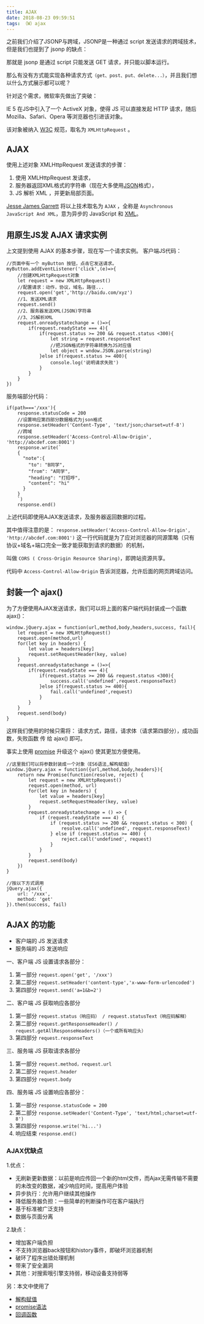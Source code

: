 ```yaml
---
title: AJAX
date: 2018-08-23 09:59:51
tags: （W）ajax
---
```

之前我们介绍了JSONP与跨域，JSONP是一种通过 script 发送请求的跨域技术，但是我们也提到了 jsonp 的缺点：

那就是 jsonp 是通过 script 只能发送 GET 请求，并只能以脚本运行。

那么有没有方式能实现各种请求方式`（get、post、put、delete...）`，并且我们想以什么方式展示都可以呢？

针对这个需求，微软率先做出了突破：

IE 5 在JS中引入了一个 ActiveX 对象，使得 JS 可以直接发起 HTTP 请求，随后 Mozilla、Safari、Opera 等浏览器也引进该对象。

该对象被纳入 [W3C](https://www.w3.org/Consortium/) 规范，取名为 `XMLHttpRequest` 。

## AJAX
使用上述对象  XMLHttpRequest 发送请求的步骤：

1. 使用 XMLHttpRequest 发请求，
2. 服务器返回XML格式的字符串（现在大多使用[JSON](https://www.json.org/)格式），
3. JS 解析 XML ，并更新局部页面。


[Jesse James Garrett](https://zh.wikipedia.org/wiki/%E5%82%91%E8%A5%BF%C2%B7%E8%A9%B9%E5%A7%86%E5%A3%AB%C2%B7%E8%B3%88%E7%91%9E%E7%89%B9) 将以上技术取名为 `AJAX` ，全称是 `Asynchronous JavaScript And XML`，意为异步的 JavaScript 和 [XML](https://zh.wikipedia.org/zh-hans/XML)。

## 用原生JS发 AJAX 请求实例
上文提到使用 AJAX 的基本步骤，现在写一个请求实例。
客户端JS代码：

	//页面中有一个 myButton 按钮，点击它发送请求。
	myButton.addEventListener('click',(e)=>{
	    //创建XMLHttpRequest对象
	    let request = new XMLHttpRequest()
	    //配置请求：动作，协议，域名，路径...
	    request.open('get','http://baidu.com/xyz')
	    //1、发送XML请求
	    request.send()
	    //2、服务器发送XML(JSON)字符串
	    //3、JS解析XML
	    request.onreadystatechange = ()=>{
	        if(request.readyState === 4){
	            if(request.status >= 200 && request.status <300){
	                let string = request.responseText
					//把JSON格式的字符串转换为JS对应值
	                let object = wndow.JSON.parse(string)
	            }else if(request.status >= 400){
        			console.log('说明请求失败') 
     			}
	        }
	    }
	})
服务端部分代码：

	if(path==='/xxx'){
	    response.statusCode = 200
		//设置响应第四部分数据格式为json格式
	    response.setHeader('Content-Type', 'text/json;charset=utf-8')
		//跨域
	    response.setHeader('Access-Control-Allow-Origin', 'http://abcdef.com:8001')
	    response.write(`
	    {
	      "note":{
	        "to": "B同学",
	        "from": "A同学",
	        "heading": "打招呼",
	        "content": "hi"
	      }
	    }
	    `)
	    response.end()

上述代码即使用AJAX发送请求，及服务器返回数据的过程。

其中值得注意的是：
 `response.setHeader('Access-Control-Allow-Origin', 'http://abcdef.com:8001')` 
这一行代码就是为了应对浏览器的同源策略（只有协议+域名+端口完全一致才能获取到请求的数据）的机制，

叫做 `CORS ( Cross-Origin Resource Sharing)`，即跨站资源共享。

代码中 `Access-Control-Allow-Origin` 告诉浏览器，允许后面的网页跨域访问。

## 封装一个 ajax()
为了方便使用AJAX发送请求，我们可以将上面的客户端代码封装成一个函数 ajax()：

	window.jQuery.ajax = function(url,method,body,headers,success, fail){
	    let request = new XMLHttpRequest()
	    request.open(method,url)
		for(let key in headers) {
     		let value = headers[key]
      		request.setRequestHeader(key, value)
    	}
	    request.onreadystatechange = ()=>{
	        if(request.readyState === 4){
	            if(request.status >= 200 && request.status <300){
	                success.call('undefined',request.responseText)
	            }else if(request.status >= 400){
	                fail.call('undefined',request)
	            }
	        }
	    }
	    request.send(body)
	}
这样我们使用的时候只需将： 请求方式，路径，请求体（请求第四部分），成功函数，失败函数 传 给 ajax() 即可。

事实上使用 [promise](https://developer.mozilla.org/zh-CN/docs/Web/JavaScript/Reference/Global_Objects/Promise) 升级这个 ajax() 使其更加方便使用。

	//这里我们可以将参数封装成一个对象（ES6语法,解构赋值）
	window.jQuery.ajax = function({url,method,body,headers}){
	    return new Promise(function(resolve, reject) {
	        let request = new XMLHttpRequest()
	        request.open(method, url)
			for(let key in headers) {
     			let value = headers[key]
      			request.setRequestHeader(key, value)
    		}
	        request.onreadystatechange = () => {
	            if (request.readyState === 4) {
	                if (request.status >= 200 && request.status < 300) {
	                    resolve.call('undefined', request.responseText)
	                } else if (request.status >= 400) {
	                    reject.call('undefined', request)
	                }
	            }
	        }
	        request.send(body)
	    })
	}

	//按以下方式调用
	jQuery.ajax({
	    url: '/xxx',
	    method: 'get'
	}).then(success, fail)

## AJAX 的功能
+ 客户端的 JS 发送请求
+ 服务端的 JS 发送响应

一、客户端 JS 设置请求各部分：

1. 第一部分 `request.open('get', '/xxx')`
2. 第二部分 `request.setHeader('content-type','x-www-form-urlencoded')`
3. 第四部分 `request.send('a=1&b=2')`

二、客户端 JS 获取响应各部分

1. 第一部分 `request.status（响应码） / request.statusText（响应码解释）`
2. 第二部分 `request.getResponseHeader() / request.getAllResponseHeaders()（一个或所有响应头）`
3. 第四部分 `request.responseText`

三、服务端 JS 获取请求各部分

1. 第一部分 `request.method，request.url`
2. 第二部分 `request.header`
3. 第四部分 `request.body`

四、服务端 JS 设置响应各部分：

1. 第一部分 `response.statusCode = 200`
2. 第二部分 `response.setHeader('Content-Type', 'text/html;charset=utf-8')`
3. 第四部分 `response.write('hi...')`
4. 响应结束 `response.end()`

### AJAX优缺点
1.优点：

+ 无刷新更新数据：以前是响应传回一个新的html文件，而Ajax无需传输不需要的未改变的数据，减少响应时间，提高用户体验
+ 异步执行：允许用户继续其他操作
+ 降低服务器负担：一些简单的判断操作可在客户端执行
+ 基于标准被广泛支持
+ 数据与页面分离

2.缺点：

+ 增加客户端负担
+ 不支持浏览器back按钮和history事件，即破坏浏览器机制
+ 破环了程序出错处理机制
+ 带来了安全漏洞
+ 其他：对搜索哦引擎支持弱，移动设备支持弱等

另：本文中使用了

+ [解构赋值](https://developer.mozilla.org/zh-CN/docs/Web/JavaScript/Reference/Operators/Destructuring_assignment)
+ [promise语法](https://developer.mozilla.org/zh-CN/docs/Web/JavaScript/Reference/Global_Objects/Promise)
+ [回调函数](https://www.cnblogs.com/moltboy/archive/2013/04/24/3040213.html)